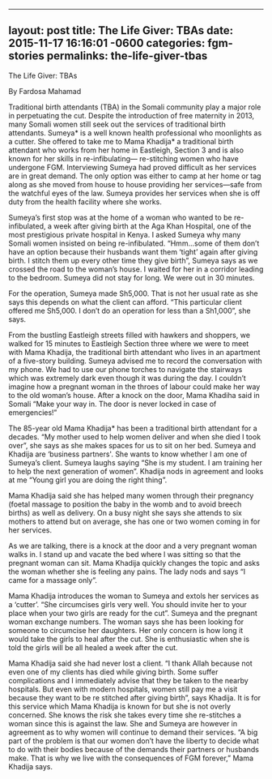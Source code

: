 --------------
layout: post
title:  The Life Giver: TBAs
date:   2015-11-17 16:16:01 -0600
categories: fgm-stories
permalinks: the-life-giver-tbas
----------------
The Life Giver: TBAs

By Fardosa Mahamad 

Traditional birth attendants (TBA) in the Somali community play a major role in perpetuating the cut. Despite the introduction of free maternity in 2013, many Somali women still seek out the services of traditional birth attendants. 
Sumeya* is a well known health professional who moonlights as a cutter. She offered to take me to Mama Khadija* a traditional birth attendant who works from her home in Eastleigh, Section 3 and is also known for her skills in re-infibulating— re-stitching women who have undergone FGM.
Interviewing Sumeya had proved difficult as her services are in great demand. The only option was either to camp at her home or tag along as she moved from house to house providing her services—safe from the watchful eyes of the law. Sumeya provides her services when she is off duty from the health facility where she works.

Sumeya’s first stop was at the home of a woman who wanted to be re-infibulated, a week after giving birth at the Aga Khan Hospital, one of the most prestigious private hospital in Kenya. I asked Sumeya why many Somali women insisted on being re-infibulated. “Hmm...some of them don’t have an option because their husbands want them ‘tight’ again after giving birth. I stitch them up every other time they give birth”, Sumeya says as we crossed the road to the woman’s house. I waited for her in a corridor leading to the bedroom. Sumeya did not stay for long. We were out in 30 minutes. 

For the operation, Sumeya made Sh5,000. That is not her usual rate as she says this depends on what the client can afford. “This particular client offered me Sh5,000. I don’t do an operation for less than a Sh1,000”, she says.

From the bustling Eastleigh streets filled with hawkers and shoppers, we walked for 15 minutes to Eastleigh Section three where we were to meet with Mama Khadija, the traditional birth attendant who lives in an apartment of a five-story building. Sumeya advised me to record the conversation with my phone.
We had to use our phone torches to navigate the stairways which was extremely dark even though it was during the day.  I couldn’t imagine how a pregnant woman in the throes of labour could make her way to the old woman’s house. After a knock on the door, Mama Khadiha said in Somali “Make your way in. The door is never locked in case of emergencies!”

The 85-year old Mama Khadija* has been a traditional birth attendant for a decades. “My mother used to help women deliver and when she died I took over”, she says as she makes spaces for us to sit on her bed.  Sumeya and Khadija are ‘business partners'. She wants to know whether l am one of Sumeya’s client. Sumeya laughs saying “She is my student. I am training her to help the next generation of women”. Khadija nods in agreement and looks at me “Young girl you are doing the right thing”. 

Mama Khadija said she has helped many women through their pregnancy (foetal massage to position the baby in the womb and to avoid breech births) as well as delivery. On a busy night she says she attends to six mothers to attend but on average, she has one or two women coming in for her services.

As we are talking, there is a knock at the door and a very pregnant woman walks in. I stand up and vacate the bed where l was sitting so that the pregnant woman can sit. Mama Khadija quickly changes the topic and asks the woman whether she is feeling any pains. The lady nods and says “I came for a massage only”. 

Mama Khadija introduces the woman to Sumeya and extols her services as a ‘cutter’. “She circumcises girls very well. You should invite her to your place when your two girls are ready for the cut”. 
Sumeya and the pregnant woman exchange numbers. The woman says she has been looking for someone to circumcise her daughters. Her only concern is how long it would take the girls to heal after the cut. She is enthusiastic when she is told the girls will be all healed a week after the cut.

Mama Khadija said she had never lost a client. “I thank Allah because not even one of my clients has died while giving birth. Some suffer complications and I immediately advise that they be taken to the nearby hospitals. But even with modern hospitals, women still pay me a visit because they want to be re stitched after giving birth”, says Khadija. 
It is for this service which Mama Khadija is known for but she is not overly concerned. She knows the risk she takes every time she re-stitches a woman since this is against the law. 
She and Sumeya are however in agreement as to why women will continue to demand their services.  “A big part of the problem is that our women don’t have the liberty to decide what to do with their bodies because of the demands their partners or husbands make. That is why we live with the consequences of FGM forever,” Mama Khadija says.


